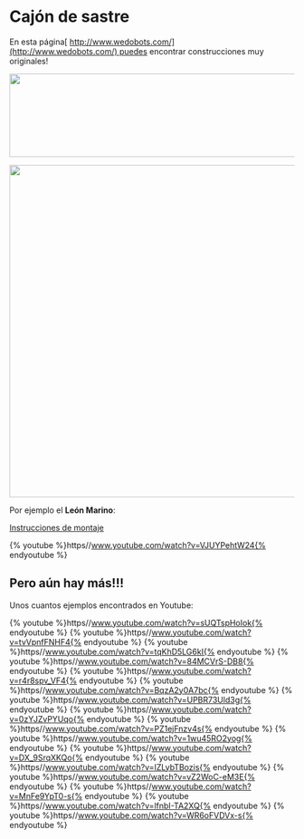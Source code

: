 
# Cajón de sastre

En esta página[ http://www.wedobots.com/](http://www.wedobots.com/) puedes encontrar construcciones muy originales!

[<img src="http://4.bp.blogspot.com/-4Mlx8SNvbig/VB41BeWusvI/AAAAAAAAOnk/O5JxLJ1Wy9U/s1600/wedobotslogo3.png" width="562" height="147" />](http://www.wedobots.com/)

[<img src="legowedobots.png" width="516" height="587" />](http://www.wedobots.com/)

Por ejemplo el **León Marino**:

[Instrucciones de montaje](https://picasaweb.google.com/111228734087626356470/LEGOWeDoSeaLion?authuser=0&amp;authkey=Gv1sRgCNvRntfgusv7Pw&amp;feat=directlink)

{% youtube %}https//www.youtube.com/watch?v=VJUYPehtW24{% endyoutube %}
## Pero aún hay más!!! 

Unos cuantos ejemplos encontrados en Youtube:

{% youtube %}https//www.youtube.com/watch?v=sUQTspHoIok{% endyoutube %}
{% youtube %}https//www.youtube.com/watch?v=tvVpnfFNHF4{% endyoutube %}
{% youtube %}https//www.youtube.com/watch?v=tqKhD5LG6kI{% endyoutube %}
{% youtube %}https//www.youtube.com/watch?v=84MCVrS-DB8{% endyoutube %}
{% youtube %}https//www.youtube.com/watch?v=r4r8spv_VF4{% endyoutube %}
{% youtube %}https//www.youtube.com/watch?v=BqzA2y0A7bc{% endyoutube %}
{% youtube %}https//www.youtube.com/watch?v=UPBR73Uld3g{% endyoutube %}
{% youtube %}https//www.youtube.com/watch?v=0zYJZvPYUqo{% endyoutube %}
{% youtube %}https//www.youtube.com/watch?v=PZ1ejFnzv4s{% endyoutube %}
{% youtube %}https//www.youtube.com/watch?v=1wu45RO2yog{% endyoutube %}
{% youtube %}https//www.youtube.com/watch?v=DX_9SrqXKQo{% endyoutube %}
{% youtube %}https//www.youtube.com/watch?v=IZLybTBozis{% endyoutube %}
{% youtube %}https//www.youtube.com/watch?v=vZ2WoC-eM3E{% endyoutube %}
{% youtube %}https//www.youtube.com/watch?v=MnFe9YpT0-s{% endyoutube %}
{% youtube %}https//www.youtube.com/watch?v=lfnbI-TA2XQ{% endyoutube %}
{% youtube %}https//www.youtube.com/watch?v=WR6oFVDVx-s{% endyoutube %}
